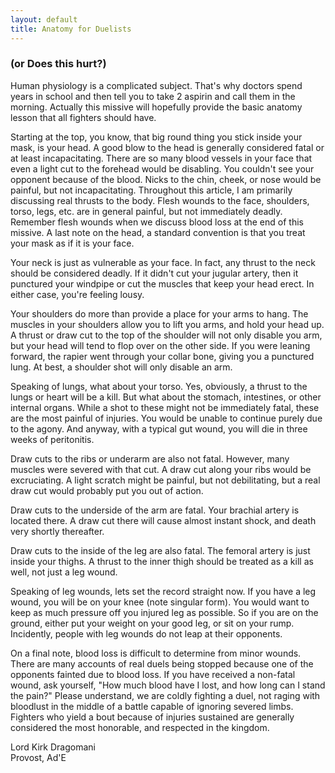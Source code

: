 ```yaml
---
layout: default
title: Anatomy for Duelists
---
```


### (or Does this hurt?)

Human physiology is a complicated subject.  That's why doctors spend
years in school and then tell you to take 2 aspirin and call them in the
morning.  Actually this missive will hopefully provide the basic anatomy
lesson that all fighters should have.

Starting at the top, you know, that big round thing you stick inside
your mask, is your head.  A good blow to the head is generally considered
fatal or at least incapacitating.
There are so many blood vessels in your face that even a light cut to
the forehead would be disabling.  You couldn't see your opponent because
of the blood.  Nicks to the chin, cheek, or nose would be painful, but
not incapacitating.  Throughout this article, I am primarily discussing
real thrusts to the body.  Flesh wounds to the face, shoulders, torso,
legs, etc. are in general painful, but not immediately deadly.  Remember
flesh wounds when we discuss blood loss at the end of this missive.  A
last note on the head, a standard convention is that you treat your mask
as if it is your face.

Your neck is just as vulnerable as your face.  In fact, any thrust
to the neck should be considered deadly.  If it didn't cut your jugular
artery, then it punctured your windpipe or cut the muscles that keep
your head erect.  In either case, you're feeling lousy.

Your shoulders do more than provide a place for your arms to hang.  The
muscles in your shoulders allow you to lift you arms, and hold your head
up.  A thrust or draw cut to the top of the shoulder will not only disable
you arm, but your head will tend to flop over on the other side.  If you
were leaning forward, the rapier went through your collar bone, giving
you a punctured lung.  At best, a shoulder shot will only disable an
arm. 

Speaking of lungs, what about your torso.  Yes, obviously, a thrust
to the lungs or heart will be a kill.  But what about the stomach,
intestines, or other internal organs.  While a shot to these might not
be immediately fatal, these are the most painful of injuries.  You would
be unable to continue purely due to the agony.  And anyway, with a
typical gut wound, you will die in three weeks of peritonitis.

Draw cuts to the ribs or underarm are also not fatal.  However,
many muscles were severed with that cut.  A draw cut along your ribs
would be excruciating.  A light scratch might be painful, but not
debilitating, but a real draw cut would probably put you out of action.

Draw cuts to the underside of the arm are fatal.  Your brachial
artery is located there.  A draw cut there will cause almost instant
shock, and death very shortly thereafter.

Draw cuts to the inside of the leg are also fatal.  The femoral
artery is just inside your thighs.  A thrust to the inner thigh should
be treated as a kill as well, not just a leg wound.

Speaking of leg wounds, lets set the record straight now.  If you have
a leg wound, you will be on your knee (note singular form).  You would
want to keep as much pressure off you injured leg as possible.  So if
you are on the ground, either put your weight on your good leg, or sit
on your rump.  Incidently, people with leg wounds do not leap at their
opponents.

On a final note, blood loss is difficult to determine from minor
wounds.  There are many accounts of real duels being stopped because one
of the opponents fainted due to blood loss.  If you have received a
non-fatal wound, ask yourself, "How much blood have I lost, and how long
can I stand the pain?"  Please understand, we are coldly fighting a
duel, not raging with bloodlust in the middle of a battle capable of
ignoring severed limbs.  Fighters who yield a bout because of injuries
sustained are generally considered the most honorable, and respected in
the kingdom.

Lord Kirk Dragomani<BR>
Provost, Ad'E
